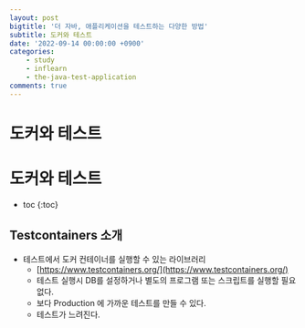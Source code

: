 ```yaml
---
layout: post
bigtitle: '더 자바, 애플리케이션을 테스트하는 다양한 방법'
subtitle: 도커와 테스트
date: '2022-09-14 00:00:00 +0900'
categories:
    - study
    - inflearn
    - the-java-test-application
comments: true
---
```


# 도커와 테스트

# 도커와 테스트
* toc
{:toc}

## Testcontainers 소개
+ 테스트에서 도커 컨테이너를 실행할 수 있는 라이브러리
  + [https://www.testcontainers.org/](https://www.testcontainers.org/)
  + 테스트 실행시 DB를 설정하거나 별도의 프로그램 또는 스크립트를 실행할 필요 없다.
  + 보다 Production 에 가까운 테스트를 만들 수 있다.
  + 테스트가 느려진다.
    
